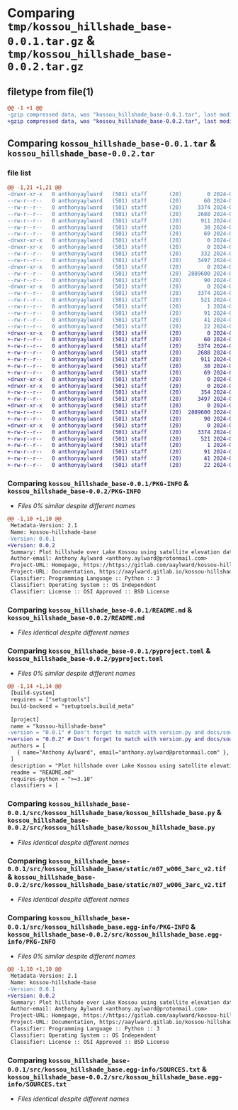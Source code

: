 # Comparing `tmp/kossou_hillshade_base-0.0.1.tar.gz` & `tmp/kossou_hillshade_base-0.0.2.tar.gz`

## filetype from file(1)

```diff
@@ -1 +1 @@
-gzip compressed data, was "kossou_hillshade_base-0.0.1.tar", last modified: Tue May 28 01:46:26 2024, max compression
+gzip compressed data, was "kossou_hillshade_base-0.0.2.tar", last modified: Tue May 28 01:58:34 2024, max compression
```

## Comparing `kossou_hillshade_base-0.0.1.tar` & `kossou_hillshade_base-0.0.2.tar`

### file list

```diff
@@ -1,21 +1,21 @@
-drwxr-xr-x   0 anthonyaylward   (501) staff       (20)        0 2024-05-28 01:46:26.092197 kossou_hillshade_base-0.0.1/
--rw-r--r--   0 anthonyaylward   (501) staff       (20)       60 2024-05-28 00:35:05.000000 kossou_hillshade_base-0.0.1/MANIFEST.in
--rw-r--r--   0 anthonyaylward   (501) staff       (20)     3374 2024-05-28 01:46:26.091401 kossou_hillshade_base-0.0.1/PKG-INFO
--rw-r--r--   0 anthonyaylward   (501) staff       (20)     2688 2024-05-28 00:41:04.000000 kossou_hillshade_base-0.0.1/README.md
--rw-r--r--   0 anthonyaylward   (501) staff       (20)      911 2024-05-28 01:22:18.000000 kossou_hillshade_base-0.0.1/pyproject.toml
--rw-r--r--   0 anthonyaylward   (501) staff       (20)       38 2024-05-28 01:46:26.092349 kossou_hillshade_base-0.0.1/setup.cfg
--rw-r--r--   0 anthonyaylward   (501) staff       (20)       69 2024-05-28 00:36:43.000000 kossou_hillshade_base-0.0.1/setup.py
-drwxr-xr-x   0 anthonyaylward   (501) staff       (20)        0 2024-05-28 01:46:26.079145 kossou_hillshade_base-0.0.1/src/
-drwxr-xr-x   0 anthonyaylward   (501) staff       (20)        0 2024-05-28 01:46:26.082614 kossou_hillshade_base-0.0.1/src/kossou_hillshade_base/
--rw-r--r--   0 anthonyaylward   (501) staff       (20)      332 2024-05-28 01:29:48.000000 kossou_hillshade_base-0.0.1/src/kossou_hillshade_base/__init__.py
--rw-r--r--   0 anthonyaylward   (501) staff       (20)     3497 2024-05-28 01:40:59.000000 kossou_hillshade_base-0.0.1/src/kossou_hillshade_base/kossou_hillshade_base.py
-drwxr-xr-x   0 anthonyaylward   (501) staff       (20)        0 2024-05-28 01:46:26.086199 kossou_hillshade_base-0.0.1/src/kossou_hillshade_base/static/
--rw-r--r--   0 anthonyaylward   (501) staff       (20)  2889600 2024-05-28 00:46:53.000000 kossou_hillshade_base-0.0.1/src/kossou_hillshade_base/static/n07_w006_3arc_v2.tif
--rw-r--r--   0 anthonyaylward   (501) staff       (20)       90 2024-05-28 00:38:44.000000 kossou_hillshade_base-0.0.1/src/kossou_hillshade_base/version.py
-drwxr-xr-x   0 anthonyaylward   (501) staff       (20)        0 2024-05-28 01:46:26.090629 kossou_hillshade_base-0.0.1/src/kossou_hillshade_base.egg-info/
--rw-r--r--   0 anthonyaylward   (501) staff       (20)     3374 2024-05-28 01:46:26.000000 kossou_hillshade_base-0.0.1/src/kossou_hillshade_base.egg-info/PKG-INFO
--rw-r--r--   0 anthonyaylward   (501) staff       (20)      521 2024-05-28 01:46:26.000000 kossou_hillshade_base-0.0.1/src/kossou_hillshade_base.egg-info/SOURCES.txt
--rw-r--r--   0 anthonyaylward   (501) staff       (20)        1 2024-05-28 01:46:26.000000 kossou_hillshade_base-0.0.1/src/kossou_hillshade_base.egg-info/dependency_links.txt
--rw-r--r--   0 anthonyaylward   (501) staff       (20)       91 2024-05-28 01:46:26.000000 kossou_hillshade_base-0.0.1/src/kossou_hillshade_base.egg-info/entry_points.txt
--rw-r--r--   0 anthonyaylward   (501) staff       (20)       41 2024-05-28 01:46:26.000000 kossou_hillshade_base-0.0.1/src/kossou_hillshade_base.egg-info/requires.txt
--rw-r--r--   0 anthonyaylward   (501) staff       (20)       22 2024-05-28 01:46:26.000000 kossou_hillshade_base-0.0.1/src/kossou_hillshade_base.egg-info/top_level.txt
+drwxr-xr-x   0 anthonyaylward   (501) staff       (20)        0 2024-05-28 01:58:34.442705 kossou_hillshade_base-0.0.2/
+-rw-r--r--   0 anthonyaylward   (501) staff       (20)       60 2024-05-28 00:35:05.000000 kossou_hillshade_base-0.0.2/MANIFEST.in
+-rw-r--r--   0 anthonyaylward   (501) staff       (20)     3374 2024-05-28 01:58:34.442235 kossou_hillshade_base-0.0.2/PKG-INFO
+-rw-r--r--   0 anthonyaylward   (501) staff       (20)     2688 2024-05-28 00:41:04.000000 kossou_hillshade_base-0.0.2/README.md
+-rw-r--r--   0 anthonyaylward   (501) staff       (20)      911 2024-05-28 01:57:49.000000 kossou_hillshade_base-0.0.2/pyproject.toml
+-rw-r--r--   0 anthonyaylward   (501) staff       (20)       38 2024-05-28 01:58:34.442876 kossou_hillshade_base-0.0.2/setup.cfg
+-rw-r--r--   0 anthonyaylward   (501) staff       (20)       69 2024-05-28 00:36:43.000000 kossou_hillshade_base-0.0.2/setup.py
+drwxr-xr-x   0 anthonyaylward   (501) staff       (20)        0 2024-05-28 01:58:34.422979 kossou_hillshade_base-0.0.2/src/
+drwxr-xr-x   0 anthonyaylward   (501) staff       (20)        0 2024-05-28 01:58:34.428822 kossou_hillshade_base-0.0.2/src/kossou_hillshade_base/
+-rw-r--r--   0 anthonyaylward   (501) staff       (20)      354 2024-05-28 01:57:18.000000 kossou_hillshade_base-0.0.2/src/kossou_hillshade_base/__init__.py
+-rw-r--r--   0 anthonyaylward   (501) staff       (20)     3497 2024-05-28 01:40:59.000000 kossou_hillshade_base-0.0.2/src/kossou_hillshade_base/kossou_hillshade_base.py
+drwxr-xr-x   0 anthonyaylward   (501) staff       (20)        0 2024-05-28 01:58:34.433170 kossou_hillshade_base-0.0.2/src/kossou_hillshade_base/static/
+-rw-r--r--   0 anthonyaylward   (501) staff       (20)  2889600 2024-05-28 00:46:53.000000 kossou_hillshade_base-0.0.2/src/kossou_hillshade_base/static/n07_w006_3arc_v2.tif
+-rw-r--r--   0 anthonyaylward   (501) staff       (20)       90 2024-05-28 01:57:53.000000 kossou_hillshade_base-0.0.2/src/kossou_hillshade_base/version.py
+drwxr-xr-x   0 anthonyaylward   (501) staff       (20)        0 2024-05-28 01:58:34.441573 kossou_hillshade_base-0.0.2/src/kossou_hillshade_base.egg-info/
+-rw-r--r--   0 anthonyaylward   (501) staff       (20)     3374 2024-05-28 01:58:34.000000 kossou_hillshade_base-0.0.2/src/kossou_hillshade_base.egg-info/PKG-INFO
+-rw-r--r--   0 anthonyaylward   (501) staff       (20)      521 2024-05-28 01:58:34.000000 kossou_hillshade_base-0.0.2/src/kossou_hillshade_base.egg-info/SOURCES.txt
+-rw-r--r--   0 anthonyaylward   (501) staff       (20)        1 2024-05-28 01:58:34.000000 kossou_hillshade_base-0.0.2/src/kossou_hillshade_base.egg-info/dependency_links.txt
+-rw-r--r--   0 anthonyaylward   (501) staff       (20)       91 2024-05-28 01:58:34.000000 kossou_hillshade_base-0.0.2/src/kossou_hillshade_base.egg-info/entry_points.txt
+-rw-r--r--   0 anthonyaylward   (501) staff       (20)       41 2024-05-28 01:58:34.000000 kossou_hillshade_base-0.0.2/src/kossou_hillshade_base.egg-info/requires.txt
+-rw-r--r--   0 anthonyaylward   (501) staff       (20)       22 2024-05-28 01:58:34.000000 kossou_hillshade_base-0.0.2/src/kossou_hillshade_base.egg-info/top_level.txt
```

### Comparing `kossou_hillshade_base-0.0.1/PKG-INFO` & `kossou_hillshade_base-0.0.2/PKG-INFO`

 * *Files 0% similar despite different names*

```diff
@@ -1,10 +1,10 @@
 Metadata-Version: 2.1
 Name: kossou-hillshade-base
-Version: 0.0.1
+Version: 0.0.2
 Summary: Plot hillshade over Lake Kossou using satellite elevation data
 Author-email: Anthony Aylward <anthony.aylward@protonmail.com>
 Project-URL: Homepage, https://https://gitlab.com/aaylward/kossou-hillshade-base
 Project-URL: Documentation, https://aaylward.gitlab.io/kossou-hillshade-base
 Classifier: Programming Language :: Python :: 3
 Classifier: Operating System :: OS Independent
 Classifier: License :: OSI Approved :: BSD License
```

### Comparing `kossou_hillshade_base-0.0.1/README.md` & `kossou_hillshade_base-0.0.2/README.md`

 * *Files identical despite different names*

### Comparing `kossou_hillshade_base-0.0.1/pyproject.toml` & `kossou_hillshade_base-0.0.2/pyproject.toml`

 * *Files 0% similar despite different names*

```diff
@@ -1,14 +1,14 @@
 [build-system]
 requires = ["setuptools"]
 build-backend = "setuptools.build_meta"
 
 [project]
 name = "kossou-hillshade-base"
-version = "0.0.1" # Don't forget to match with version.py and docs/source/conf.py
+version = "0.0.2" # Don't forget to match with version.py and docs/source/conf.py
 authors = [
   { name="Anthony Aylward", email="anthony.aylward@protonmail.com" },
 ]
 description = "Plot hillshade over Lake Kossou using satellite elevation data"
 readme = "README.md"
 requires-python = ">=3.10"
 classifiers = [
```

### Comparing `kossou_hillshade_base-0.0.1/src/kossou_hillshade_base/kossou_hillshade_base.py` & `kossou_hillshade_base-0.0.2/src/kossou_hillshade_base/kossou_hillshade_base.py`

 * *Files identical despite different names*

### Comparing `kossou_hillshade_base-0.0.1/src/kossou_hillshade_base/static/n07_w006_3arc_v2.tif` & `kossou_hillshade_base-0.0.2/src/kossou_hillshade_base/static/n07_w006_3arc_v2.tif`

 * *Files identical despite different names*

### Comparing `kossou_hillshade_base-0.0.1/src/kossou_hillshade_base.egg-info/PKG-INFO` & `kossou_hillshade_base-0.0.2/src/kossou_hillshade_base.egg-info/PKG-INFO`

 * *Files 0% similar despite different names*

```diff
@@ -1,10 +1,10 @@
 Metadata-Version: 2.1
 Name: kossou-hillshade-base
-Version: 0.0.1
+Version: 0.0.2
 Summary: Plot hillshade over Lake Kossou using satellite elevation data
 Author-email: Anthony Aylward <anthony.aylward@protonmail.com>
 Project-URL: Homepage, https://https://gitlab.com/aaylward/kossou-hillshade-base
 Project-URL: Documentation, https://aaylward.gitlab.io/kossou-hillshade-base
 Classifier: Programming Language :: Python :: 3
 Classifier: Operating System :: OS Independent
 Classifier: License :: OSI Approved :: BSD License
```

### Comparing `kossou_hillshade_base-0.0.1/src/kossou_hillshade_base.egg-info/SOURCES.txt` & `kossou_hillshade_base-0.0.2/src/kossou_hillshade_base.egg-info/SOURCES.txt`

 * *Files identical despite different names*

